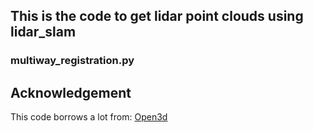 
## This is the code to get lidar point clouds using  lidar_slam
### multiway_registration.py




## Acknowledgement  
This code borrows a lot from: [Open3d](http://www.open3d.org/)  
